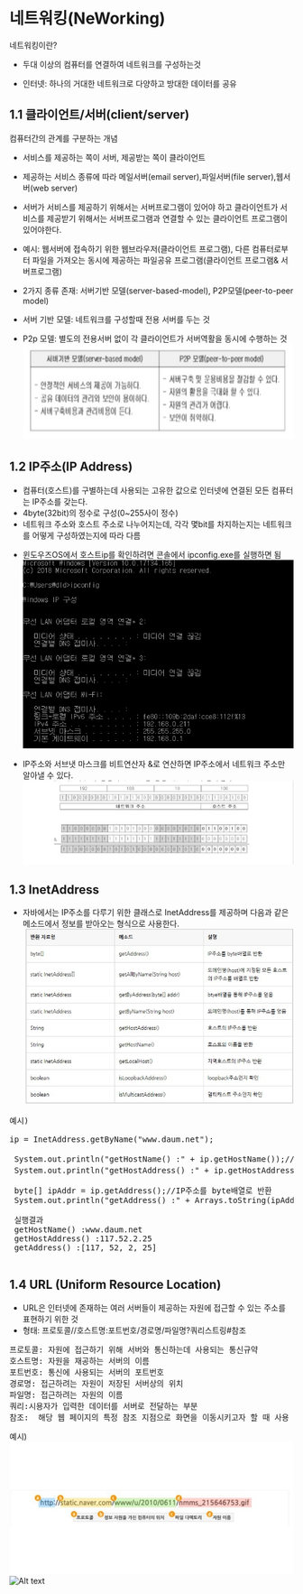 
 네트워킹(NeWorking)
=======
네트워킹이란?

- 두대 이상의 컴퓨터를  연결하여 네트워크를 구성하는것
* 인터넷: 하나의 거대한 네트워크로 다양하고 방대한 데이터를 공유


1.1 클라이언트/서버(client/server)
-----
컴퓨터간의 관계를 구분하는 개념
- 서비스를 제공하는 쪽이 서버, 제공받는 쪽이 클라이언트
- 제공하는 서비스 종류에 따라 메일서버(email server),파일서버(file server),웹서버(web server)
- 서버가 서비스를 제공하기 위해서는 서버프로그램이 있어야 하고 클라이언트가 서비스를 제공받기 위해서는 서버프로그램과 연결할 수 있는 클라이언트 프로그램이 있어야한다.
- 예시: 웹서버에 접속하기 위한 웹브라우저(클라이언트 프로그램),
 다른 컴퓨터로부터 파일을 가져오는 동시에 제공하는 파일공유 프로그램(클라이언트 프로그램& 서버프로그램)

- 2가지 종류 존재: 서버기반 모델(server-based-model), P2P모델(peer-to-peer model)



- 서버 기반 모델: 네트워크를 구성할때 전용 서버를 두는 것
- P2p 모델: 별도의 전용서버 없이 각 클라이언트가 서버역활을 동시에 수행하는 것
 ![Alt text](./P2P.JPG)

1.2 IP주소(IP Address)
---
- 컴퓨터(호스트)를 구별하는데 사용되는 고유한 값으로 인터넷에 연결된 모든 컴퓨터는 IP주소를 갖는다.
- 4byte(32bit)의 정수로 구성(0~255사이 정수)
- 네트워크 주소와 호스트 주소로 나누어지는데, 각각 몇bit를 차지하는지는 네트워크를 어떻게 구성하였는지에 따라 다름

* 윈도우즈OS에서 호스트ip를 확인하려면 콘솔에서 ipconfig.exe를 실행하면 됨
![Alt text](./IP주소.png)

- IP주소와 서브냇 마스크를 비트연산자 &로 연산하면 IP주소에서 네트워크 주소만 알아낼 수 있다.
![Alt text](&연산.jpg)

1.3  InetAddress
---
- 자바에서는 IP주소를 다루기 위한 클래스로 InetAddress를 제공하며 다음과 같은 메소드에서 정보를 받아오는 형식으로 사용한다.
![Alt text](메서드.jpg)

<pre>예시)

ip = InetAddress.getByName("www.daum.net");

 System.out.println("getHostName() :" + ip.getHostName());//호스트 이름 반환
 System.out.println("getHostAddress() :" + ip.getHostAddress());//호스트의 IP주소 반환

 byte[] ipAddr = ip.getAddress();//IP주소를 byte배열로 반환
 System.out.println("getAddress() :" + Arrays.toString(ipAddr));

 실행결과
 getHostName() :www.daum.net
 getHostAddress() :117.52.2.25
 getAddress() :[117, 52, 2, 25]

</pre>


1.4 URL (Uniform 
Resource Location)
---
- URL은 인터넷에 존재하는 여러 서버들이 제공하는 자원에 접근할 수 있는 주소를 표현하기 위한 것
- 형태: 프로토콜//호스트명:포트번호/경로명/파일명?쿼리스트링#참조
<pre>
프로토콜: 자원에 접근하기 위해 서버와 통신하는데 사용되는 통신규약
호스트명: 자원을 재공하는 서버의 이름
포트번호: 통신에 사용되는 서버의 포트번호
경로명: 접근하려는 자원이 저장된 서버상의 위치
파일명: 접근하려는 자원의 이름
쿼리:시용자가 입력한 데이터를 서버로 전달하는 부분
참조:  해당 웹 페이지의 특정 참조 지점으로 화면을 이동시키고자 할 때 사용
</pre>

예시)
![Alt text](example.jpg)
![Alt text](example2.jpg)
